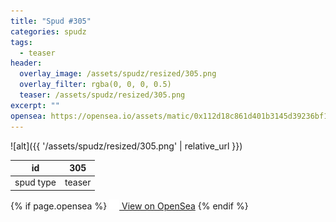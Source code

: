 ```yaml
---
title: "Spud #305"
categories: spudz
tags:
  - teaser
header:
  overlay_image: /assets/spudz/resized/305.png
  overlay_filter: rgba(0, 0, 0, 0.5)
  teaser: /assets/spudz/resized/305.png
excerpt: ""
opensea: https://opensea.io/assets/matic/0x112d18c861d401b3145d39236bf149f01e18beed/305
---
```

![alt]({{ '/assets/spudz/resized/305.png' | relative_url }})

| id | 305 |
|-|-|
| spud type | teaser |

{% if page.opensea %}
<a href="{{page.opensea}}" class="btn btn--info" onclick="window.open(this.href, '_blank'); return false;"><img src="/assets/images/opensea.svg" width="16px"><span>  View on OpenSea</span></a>
{% endif %}
